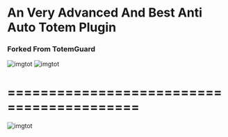 # An Very Advanced And Best Anti Auto Totem Plugin
### Forked From TotemGuard
![imgtot](https://cdn.modrinth.com/data/cached_images/73592572036b9bfcd0759184f85ec104551f723c.png)  ![imgtot](https://cdn-icons-png.flaticon.com/512/159/159666.png)  




# ==========================================



![imgtot](https://static.wikia.nocookie.net/minecraft_gamepedia/images/2/2e/Totem_of_Undying_JE2_BE2.png/revision/latest?cb=20200522030253) 
